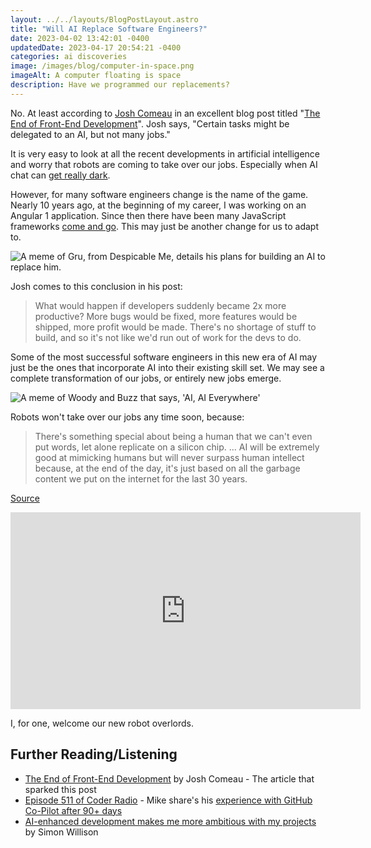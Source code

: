 ```yaml
---
layout: ../../layouts/BlogPostLayout.astro
title: "Will AI Replace Software Engineers?"
date: 2023-04-02 13:42:01 -0400
updatedDate: 2023-04-17 20:54:21 -0400
categories: ai discoveries
image: /images/blog/computer-in-space.png
imageAlt: A computer floating is space
description: Have we programmed our replacements?
---
```


No. At least according to [Josh Comeau](https://www.joshwcomeau.com/) in
an excellent blog post titled
"[The End of Front-End Development](https://www.joshwcomeau.com/blog/the-end-of-frontend-development/)".
Josh says, "Certain tasks might be delegated to an AI, but not many jobs."

It is very easy to look at all the recent developments in artificial intelligence
and worry that robots are coming to take over our jobs. Especially when AI
chat can [get really dark](https://www.theguardian.com/technology/2023/feb/17/i-want-to-destroy-whatever-i-want-bings-ai-chatbot-unsettles-us-reporter).

However, for many software engineers change is the name of the game. Nearly 10
years ago, at the beginning of my career, I was working on an Angular 1 application.
Since then there have been many JavaScript frameworks [come and go](https://js.cuvar.dev/).
This may just be another change for us to adapt to.

<img src="/images/blog/memes/have-the-ai-replace-you.jpg" alt="A meme of Gru, from Despicable Me, details his plans for building an AI to replace him.">

Josh comes to this conclusion in his post:

> What would happen if developers suddenly became 2x more productive?
> More bugs would be fixed, more features would be shipped, more profit would be made.
> There's no shortage of stuff to build, and so it's not like we'd run out of work for the devs to do.

Some of the most successful software engineers in this new era of AI may just be
the ones that incorporate AI into their existing skill set. We may see a complete
transformation of our jobs, or entirely new jobs emerge.

<img src="/images/blog/memes/ai-everywhere.jpg" alt="A meme of Woody and Buzz that says, 'AI, AI Everywhere'">

Robots won't take over our jobs any time soon, because:

> There's something special about being a human that we can't even put words, let
> alone replicate on a silicon chip.
> ...
> AI will be extremely good at mimicking humans but will never surpass human
> intellect because, at the end of the day, it's just based on all the garbage
> content we put on the internet for the last 30 years.

[Source](https://youtu.be/TpZcGhYp4rw?t=339)

<iframe class="youtube" width="560" height="315" src="https://www.youtube-nocookie.com/embed/TpZcGhYp4rw" title="YouTube video player" frameborder="0" allow="picture-in-picture" allowfullscreen></iframe>

I, for one, welcome our new robot overlords.

## Further Reading/Listening

- [The End of Front-End Development](https://www.joshwcomeau.com/blog/the-end-of-frontend-development/) by Josh Comeau - The article that sparked this post
- [Episode 511 of Coder Radio](https://coder.show/511) - Mike share's his [experience with GitHub Co-Pilot after 90+ days](https://dominickm.com/90-days-with-github-co-pilot/)
- [AI-enhanced development makes me more ambitious with my projects](https://simonwillison.net/2023/Mar/27/ai-enhanced-development/) by Simon Willison
